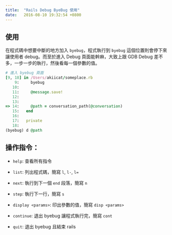 ```yaml
---
title:  "Rails Debug ByeBug 使用"
date:   2016-08-10 19:32:54 +0800
---
```


## 使用

在程式碼中想要中斷的地方加入 `byebug`，程式執行到 `byebug` 這個位置則會停下來讓使用者 debug。而至於進入 Debug 頁面能幹麻，大致上跟 GDB Debug 差不多，一步一步的執行，然後看每一個參數的值。

```ruby
# 進入 byebug 頁面
[9, 18] in /Users/akiicat/someplace.rb
    9:     byebug
   10:
   11:     @message.save!
   12:
   13:
=> 14:     @path = conversation_path(@conversation)
   15:   end
   16:
   17:   private
   18:
(byebug) d @path
```

## 操作指令：

- `help`: 查看所有指令
- `list`: 列出程式碼，簡寫 `l`, `l-`, `l=`

- `next`: 執行到下一個 `end` 段落，簡寫 `n`
- `step`: 執行下一行，簡寫 `s`
- `display <params>`: 印出參數的值，簡寫 `disp <params>`

- `continue`: 退出 byebug 讓程式執行完，簡寫 `cont`
- `quit`: 退出 byebug 且結束 rails

